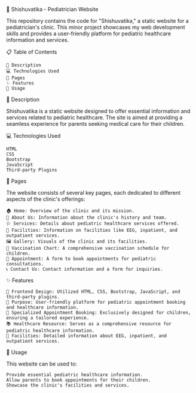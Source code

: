 🏥 Shishuvatika - Pediatrician Website

This repository contains the code for "Shishuvatika," a static website for a pediatrician's clinic. This minor project showcases my web development skills and provides a user-friendly platform for pediatric healthcare information and services.

📋 Table of Contents

    📖 Description
    💻 Technologies Used
    📄 Pages
    ✨ Features
    🚀 Usage
    

📖 Description

Shishuvatika is a static website designed to offer essential information and services related to pediatric healthcare. The site is aimed at providing a seamless experience for parents seeking medical care for their children.

💻 Technologies Used

    HTML
    CSS
    Bootstrap
    JavaScript
    Third-party Plugins

📄 Pages

The website consists of several key pages, each dedicated to different aspects of the clinic's offerings:

    🏠 Home: Overview of the clinic and its mission.
    👥 About Us: Information about the clinic's history and team.
    🩺 Services: Details about pediatric healthcare services offered.
    🏨 Facilities: Information on facilities like EEG, inpatient, and outpatient services.
    🖼️ Gallery: Visuals of the clinic and its facilities.
    💉 Vaccination Chart: A comprehensive vaccination schedule for children.
    📅 Appointment: A form to book appointments for pediatric consultations.
    📞 Contact Us: Contact information and a form for inquiries.

✨ Features

    🎨 Frontend Design: Utilized HTML, CSS, Bootstrap, JavaScript, and third-party plugins.
    🏥 Purpose: User-friendly platform for pediatric appointment booking and healthcare information.
    📅 Specialized Appointment Booking: Exclusively designed for children, ensuring a tailored experience.
    📚 Healthcare Resource: Serves as a comprehensive resource for pediatric healthcare information.
    🏨 Facilities: Detailed information about EEG, inpatient, and outpatient services.

🚀 Usage

This website can be used to:

    Provide essential pediatric healthcare information.
    Allow parents to book appointments for their children.
    Showcase the clinic's facilities and services.



    
